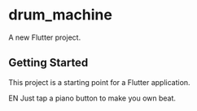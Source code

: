 # drum_machine

A new Flutter project.

## Getting Started

This project is a starting point for a Flutter application.

EN
Just tap a piano button to make you own beat. 
